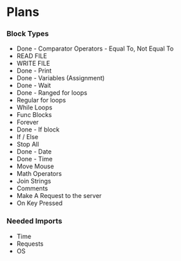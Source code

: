# Plans

### Block Types

- Done - Comparator Operators - Equal To, Not Equal To
- READ FILE
- WRITE FILE 
- Done - Print
- Done - Variables (Assignment)
- Done - Wait
- Done - Ranged for loops
- Regular for loops
- While Loops
- Func Blocks
- Forever
- Done - If block
- If / Else
- Stop All
- Done - Date
- Done - Time
- Move Mouse
- Math Operators
- Join Strings
- Comments
- Make A Request to the server
- On Key Pressed

### Needed Imports
- Time
- Requests
- OS
